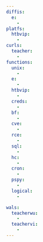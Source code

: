```yaml
---
diffis:
  e:
    -
platfs:
  htbvip:
    -
curls:
  teacher:
    -
functions:
  unix:
    -
  e:
    -
  htbvip:
    -
  creds:
    -
  bf:
    -
  cve:
    -
  rce:
    -
  sql:
    -
  hc:
    -
  cron:
    -
  pspy:
    -
  logical:
    -

wals:
  teacherwu:
    -
  teachervi:
    -
---
```

